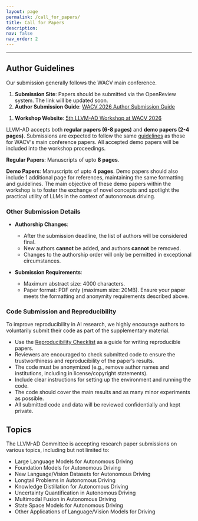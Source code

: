 ```yaml
---
layout: page
permalink: /call_for_papers/
title: Call for Papers
description:
nav: false
nav_order: 2
---
```


----------
## Author Guidelines

Our submission generally follows the WACV main conference.

1. **Submission Site**: Papers should be submitted via the OpenReview system. The link will be updated soon.
2. **Author Submission Guide**: [WACV 2026 Author Submission Guide](https://wacv.thecvf.com/Conferences/2026/AuthorReviewerGuides)  
<!-- 3. **Camera Ready Instructions**:  -->
1. **Workshop Website**: [5th LLVM-AD Workshop at WACV 2026](/WACV_2026)   

LLVM-AD accepts both **regular papers (6-8 pages)** and **demo papers (2-4 pages)**. Submissions are expected to follow the same [guidelines](https://wacv.thecvf.com/Conferences/2026/AuthorReviewerGuides) as those for WACV's main conference papers. All accepted demo papers will be included into the workshop proceedings. 

**Regular Papers**: Manuscripts of upto **8 pages**. 
<!-- The best paper elected by the committee will have the opportunity to receive outstanding paper award and **\$300** in recognition of their outstanding contributions. -->

**Demo Papers**: Manuscripts of upto **4 pages**. Demo papers should also include 1 additional page for references, maintaining the same formatting and guidelines. The main objective of these demo papers within the workshop is to foster the exchange of novel concepts and spotlight the practical utility of LLMs in the context of autonomous driving. 

<!-- 1. **Submission Site**: [https://cmt3.research.microsoft.com/LLVMAD2025](https://cmt3.research.microsoft.com/LLVMAD2025)  
1. **Author Submission Site Guide**: [WACV 2025 Author Submission Site Guide](https://wacv2025.thecvf.com/wp-content/uploads/2024/10/WACV-2025-Author-Submission-Site-Guide.pdf)  
2. **Camera Ready Instructions**: [WACV 2025 Camera Ready Submission Instructions](https://wacv2025.thecvf.com/wp-content/uploads/2024/10/WACV-2025_-Camera-Ready-Submission-Instructions_UPDATE_2024_10_24.pdf)  
3. **Workshop Website**: [LLVM-AD Workshop](https://llvm-ad.github.io/WACV_2026)   -->

<!-- ---------- -->

<!-- ## Submission Guidelines

All submissions will be handled electronically via CMT. The <a href=" ">Microsoft CMT service</a > was used for managing the peer-reviewing process for this conference. This service was provided for free by Microsoft and they bore all expenses, including costs for Azure cloud services as well as for software development and support. 

By submitting a paper, the authors agree to the policies stipulated on this website. WACV follows a two-round submission process. Please check the conference web pages for the most up-to-date deadlines.

- **Page Limit**: Papers are limited to eight pages, including figures and tables, in the WACV style. Additional pages containing only cited references are allowed.  
- **Templates**: Please refer to the WACV Author Kit ([Overleaf template](https://www.overleaf.com/latex/templates/wacv-2025-author-kit-template/zfydvwqrjmsb), [ZIP Archive](https://www.dropbox.com/scl/fi/su44zgdhrzik26p2xu37k/WACV-2025-Author-Kit-Template.zip?rlkey=5qcfimjhxnmx3wlyk7yhk8wg7&dl=0)).  
- **Rejection Policy**: Papers that are not properly anonymized, do not use the template, or exceed eight pages (excluding references) will be rejected without review. -->

<!-- ### Creating a Paper Submission 

TBD -->

<!-- - Click the **“+ Create new submission”** button in the upper-left to create a new submission. You will be prompted to enter the title, abstract, authors, and subject areas.  
- Ensure the following with your co-authors:
  1. Add them with their correct CMT3 email.  
  2. Verify that they have logged in to the submission website and filled out the conflict information on CMT3.  
  - If you add an author whose email is not in CMT3, and their name/organization is not automatically filled, confirm they do not already have an account under a different email before completing the required information.  
- **Paper Number**: Once your paper is registered (title/authors), you will be assigned a paper number. Insert this into the template before generating the PDF for submission. Papers submitted without a number may not be reviewed.   -->

### Other Submission Details  

- **Authorship Changes**:  
  - After the submission deadline, the list of authors will be considered final.  
  - New authors **cannot** be added, and authors **cannot** be removed.  
  - Changes to the authorship order will only be permitted in exceptional circumstances.  

- **Submission Requirements**:  
  - Maximum abstract size: 4000 characters.  
  - Paper format: PDF only (maximum size: 20MB). Ensure your paper meets the formatting and anonymity requirements described above.  

### Code Submission and Reproducibility  

To improve reproducibility in AI research, we highly encourage authors to voluntarily submit their code as part of the supplementary material.  

- Use the [Reproducibility Checklist](https://www.cs.mcgill.ca/~jpineau/ReproducibilityChecklist.pdf) as a guide for writing reproducible papers.  
- Reviewers are encouraged to check submitted code to ensure the trustworthiness and reproducibility of the paper’s results.  
- The code must be anonymized (e.g., remove author names and institutions, including in license/copyright statements).  
- Include clear instructions for setting up the environment and running the code.  
- The code should cover the main results and as many minor experiments as possible.  
- All submitted code and data will be reviewed confidentially and kept private.  


## Topics

The LLVM-AD Committee is accepting research paper submissions on various topics, including but not limited to: 

- Large Language Models for Autonomous Driving 
- Foundation Models for Autonomous Driving 
- New Language/Vision Datasets for Autonomous Driving 
- Longtail Problems in Autonomous Driving 
- Knowledge Distillation for Autonomous Driving 
- Uncertainty Quantification in Autonomous Driving 
- Multimodal Fusion in Autonomous Driving 
- State Space Models for Autonomous Driving 
- Other Applications of Language/Vision Models for Driving 


<!-- For now, this page is assumed to be a static description of your courses. You can convert it to a collection similar to `_projects/` so that you can have a dedicated page for each course.

Organize your courses by years, topics, or universities, however you like! -->

<!-- The LLVM-AD committee invites papers that will undergo the standard peer review process. We accept submissions through our **[CMT](https://cmt3.research.microsoft.com/LLVMAD2024)**. If accepted, the workshop papers will be published in IEEE Xplore as WACV 2024 Workshop Proceedings (See previous WACV proceedings format [here](https://openaccess.thecvf.com/WACV2023_workshops/menu)) and will be indexed separately from the main conference proceedings. The papers submitted to the workshop should follow the same formatting requirements as the main conference. Program topics include:

- *Vision-Language Models in Autonomous Systems*

- *Large Language Models for Autonomous Driving Applications and Map Systems*

- *Foundation Vision Models for Autonomous Driving*

- *Generative AI for Autonomous Driving and Map Systems*

- *Semantics and Scene Understanding in Autonomous Driving*

- *Human-Vehicle Interaction*

- *Domain Adaptation and Transfer Learning in Autonomous Driving*

- *Safety in Autonomous Driving*

- *Interpretable AI in Autonomous Driving*

- *Trustworthy Autonomous Vehicles* -->

<!-- The first LLVM-AD workshop invites submissions that contribute to the progression of LLVM within the domain of autonomous driving. We are particularly interested in bridging the gap between the rich image and language data found within the context of autonomous driving. Our primary areas of interest are: a). Traffic Scene Understanding enhanced by LLVMs and 
b). Human-Vehicle Interactions driven by LLVMs. The detail will be released soon.


If accepted, the workshop papers will be published in IEEE Xplore as WACV 2024 Workshop Proceedings and will be indexed separately from the main conference proceedings. The papers submitted to the workshop should follow the same formatting requirements as the main conference. -->


<!-- Authors of the most exceptional demo papers will have chance to be invited to Tencent Map T Lab for an official summer internship. -->

